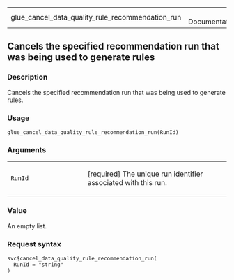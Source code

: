 <table style="width: 100%;">
<tbody>
<tr class="odd">
<td>glue_cancel_data_quality_rule_recommendation_run</td>
<td style="text-align: right;">R Documentation</td>
</tr>
</tbody>
</table>

## Cancels the specified recommendation run that was being used to generate rules

### Description

Cancels the specified recommendation run that was being used to generate
rules.

### Usage

    glue_cancel_data_quality_rule_recommendation_run(RunId)

### Arguments

<table>
<colgroup>
<col style="width: 35%" />
<col style="width: 65%" />
</colgroup>
<tbody>
<tr class="odd">
<td><code
id="glue_cancel_data_quality_rule_recommendation_run_:_RunId">RunId</code></td>
<td><p>[required] The unique run identifier associated with this
run.</p></td>
</tr>
</tbody>
</table>

### Value

An empty list.

### Request syntax

    svc$cancel_data_quality_rule_recommendation_run(
      RunId = "string"
    )
